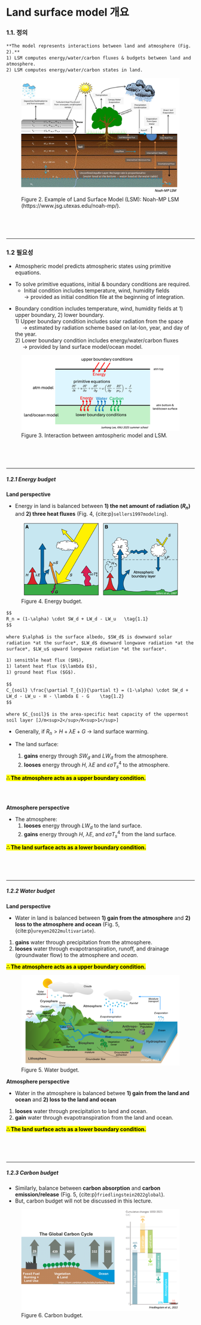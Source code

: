 # Land surface model 개요

### 1.1. 정의

`````{admonition} Land Surface Model (LSM, 지면 모수화)
**The model represents interactions between land and atmosphere (Fig. 2).**
1) LSM computes energy/water/carbon fluxes & budgets between land and atmosphere.
2) LSM computes energy/water/carbon states in land.
`````

<figure>
  <img src="../_static/images/Noah-MP_LSM.png" alt="Noah-MP LSM">
  <figcaption>Figure 2. Example of Land Surface Model (LSM): Noah-MP LSM (https://www.jsg.utexas.edu/noah-mp/).</figcaption>
</figure>

<br>
<br>
<br>
<hr>


### 1.2 필요성
- Atmospheric model predicts atmospheric states using primitive equations.
<p style="margin: 0.8em 0;"></p>

- To solve primitive equations, initial & boundary conditions are required.
  - Initial condition includes temperature, wind, humidity fields \
    &#8594; provided as initial condition file at the beginning of integration.
<p style="margin: 0.8em 0;"></p>

  - Boundary condition includes temperature, wind, humidity fields at 1) upper boundary, 2) lower boundary. \
  1\) Upper boundary condition includes solar radiation from the space \
     &nbsp;&nbsp;&nbsp;&nbsp;&nbsp;&#8594; estimated by radiation scheme based on lat-lon, year, and day of the year. \
  2\) Lower boundary condition includes energy/water/carbon fluxes \
     &nbsp;&nbsp;&nbsp;&nbsp;&nbsp;&#8594; provided by land surface model/ocean model. 

<figure>
  <img src="../_static/images/interaction_of_LSM.png" alt="Interaction of LSM">
  <figcaption>Figure 3. Interaction between amtospheric model and LSM.</figcaption>
</figure>


<br>
<br>
<br>
<hr>


##### 1.2.1 Energy budget
**Land perspective**

- Energy in land is balanced between **1) the net amount of radiation ($R_n$)** and **2) three heat fluxes** 
(Fig. 4, {cite:p}`sellers1997modeling`).

<figure>
  <img src="../_static/images/energy_budget.png" alt="Energy budget">
  <figcaption>Figure 4. Energy budget.</figcaption>
</figure>

`````{admonition} Net amount of radiation
$$
R_n = (1-\alpha) \cdot SW_d + LW_d - LW_u   \tag{1.1}
$$

where $\alpha$ is the surface albedo, $SW_d$ is downward solar radiation *at the surface*, $LW_d$ downward longwave radiation *at the surface*, $LW_u$ upward longwave radiation *at the surface*.
`````

`````{admonition} Three heat fluxes
1) sensitble heat flux ($H$), 
1) latent heat flux ($\lambda E$),
1) ground heat flux ($G$).

$$
C_{soil} \frac{\partial T_{s}}{\partial t} = (1-\alpha) \cdot SW_d + LW_d - LW_u - H - \lambda E - G    \tag{1.2}
$$

where $C_{soil}$ is the area-specific heat capacity of the uppermost soil layer [J/m<sup>2</sup>/K<sup>1</sup>]
`````


- Generally, if $R_n > H + \lambda E + G$ &#8594; land surface warming.

- The land surface:
  1) **gains** energy through $SW_d$ and $LW_d$ from the atmosphere.
  1) **looses** energy through $H$, $\lambda E$ and $\epsilon \sigma T_s^4$ to the atmosphere.

<mark>**$\therefore$ The atmosphere acts as a upper boundary condition.**</mark>

<br>
<br>

**Atmosphere perspective**

- The atmosphere:
  1) **looses** energy through $LW_d$ to the land surface.
  1) **gains** energy through $H$, $\lambda E$, and $\epsilon \sigma T_s^4$ from the land surface.
  
<mark>**$\therefore$ The land surface acts as a lower boundary condition.**</mark>


<br>
<br>
<br>
<hr>


##### 1.2.2 Water budget
**Land perspective**

- Water in land is balanced between **1) gain from the atmosphere** and **2) loss to the atmosphere and ocean** (Fig. 5, {cite:p}`ureyen2022multivariate`).
1) **gains** water through precipitation from the atmosphere.
1) **looses** water through evapotranspiration, runoff, and drainage (groundwater flow) to the atmosphere and *ocean*.

<mark>**$\therefore$ The atmosphere acts as a upper boundary condition.**</mark>


<figure>
  <img src="../_static/images/water_budget.png" alt="Water budget">
  <figcaption>Figure 5. Water budget.</figcaption>
</figure>


**Atmosphere perspective**

- Water in the atmosphere is balanced betwee **1) gain from the land and ocean** and **2) loss to the land and ocean**
1) **looses** water through precipitation to land and ocean.
1) **gain** water through evapotranspiration from the land and ocean.

<mark>**$\therefore$ The land surface acts as a lower boundary condition.**</mark>

<br>
<br>
<br>
<hr>

##### 1.2.3 Carbon budget
- Similarly, balance between **carbon absorption** and **carbon emission/release** (Fig. 5, {cite:p}`friedlingstein2022global`).
- But, carbon budget will not be discussed in this lecture.

<figure>
  <img src="../_static/images/carbon_budget.png" alt="Carbon budget">
  <figcaption>Figure 6. Carbon budget.</figcaption>
</figure>
